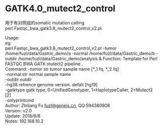# GATK4.0_mutect2_control  
用于有对照组的somatic mutation calling  
perl Fastqc_bwa_gatk3.8_mutect2_control_v2.pl  

Usage:  
        eg:  
perl Fastqc_bwa_gatk3.8_mutect2_control_v2.pl -tumor /home/fuzl/data/Gastric_demo/a  -normal /home/fuzl/data/Gastric_demo/b  -outdir /home/fuzl/data/Gastric_demo/analysis &
Function: Template for Perl FASTQC BWA GATK mutect2 pipeline .  
Command:        -tumor str      tumor  sample name   [*_1.fq, *_2.fq]  
                -normal str     normal sample name  
                -outdir outdir  
                -hg38   refrence genome version. defalt [hg19]  
                -gatktype gatk type, 0=UnifiedGenotyper, 1=HaplotypeCaller, 2=Mutect2  [2]  
                -onlyprintcmd  
Author:   Zhiliang Fu fuzl@geneis.cn, QQ:594380908  
Version:  v2.0  
Update:   2018/8/8  
Notes:    192.168.10.2  
